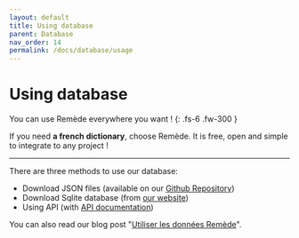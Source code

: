 ```yaml
---
layout: default
title: Using database
parent: Database
nav_order: 14
permalink: /docs/database/usage
---
```


# Using database
You can use Remède everywhere you want ! 
{: .fs-6 .fw-300 }

If you need **a french dictionary**, choose Remède. It is free, open and simple to integrate to any project !

---

There are three methods to use our database:
- Download JSON files (available on our [Github Repository](https://github.com/camarm-dev/remede/tree/main/data))
- Download Sqlite database (from [our website](https://remede.camarm.fr/download))
- Using API (with [API documentation](https://api-remede.camarm.fr/docs))

You can also read our blog post "[Utiliser les données Remède](https://remede.camarm.fr/2023/11/19/Utiliser-les-donnees-Remede.html)".
